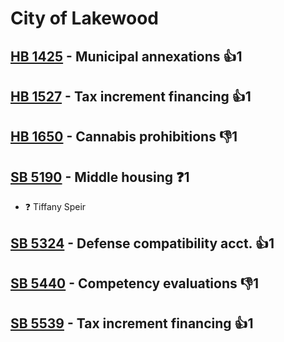 # City of Lakewood

## [HB 1425](/bill/2023-24/hb/1425/) - Municipal annexations 👍1  

## [HB 1527](/bill/2023-24/hb/1527/) - Tax increment financing 👍1  

## [HB 1650](/bill/2023-24/hb/1650/) - Cannabis prohibitions  👎1 

## [SB 5190](/bill/2023-24/sb/5190/) - Middle housing   ❓1
* ❓ Tiffany Speir

## [SB 5324](/bill/2023-24/sb/5324/) - Defense compatibility acct. 👍1  

## [SB 5440](/bill/2023-24/sb/5440/) - Competency evaluations  👎1 

## [SB 5539](/bill/2023-24/sb/5539/) - Tax increment financing 👍1  